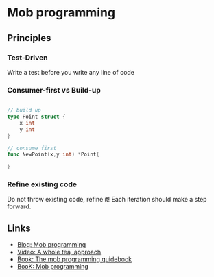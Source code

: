 # Mob programming

## Principles

### Test-Driven

Write a test before you write any line of code

### Consumer-first vs Build-up

```go

// build up
type Point struct {
    x int
    y int
}

// consume first
func NewPoint(x,y int) *Point{

}
```

### Refine existing code

Do not throw existing code, refine it!
Each iteration should make a step forward.

## Links

- [Blog: Mob programming](http://mobprogramming.org/)
- [Video: A whole tea, approach](https://youtu.be/SHOVVnRB4h0)
- [Book: The mob programming guidebook](http://www.mobprogrammingguidebook.com/)
- [BooK: Mob programming](https://leanpub.com/mobprogramming)

